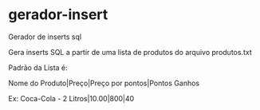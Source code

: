 # gerador-insert
Gerador de inserts sql

Gera inserts SQL a partir de uma lista de produtos do arquivo produtos.txt

Padrão da Lista é:

Nome do Produto|Preço|Preço por pontos|Pontos Ganhos

Ex: Coca-Cola - 2 Litros|10.00|800|40
